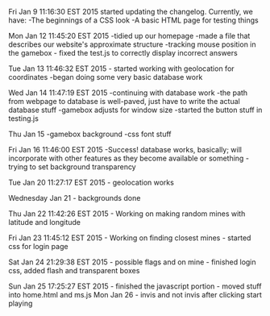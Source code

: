 Fri Jan  9 11:16:30 EST 2015
	started updating the changelog.  Currently, we have:
	-The beginnings of a CSS look
	-A basic HTML page for testing things

Mon Jan 12 11:45:20 EST 2015
	-tidied up our homepage
	-made a file that describes our website's approximate structure
	-tracking mouse position in the gamebox
	- fixed the test.js to correctly display incorrect answers

Tue Jan 13 11:46:32 EST 2015
	- started working with geolocation for coordinates
	-began doing some very basic database work

Wed Jan 14 11:47:19 EST 2015
	-continuing with database work
	-the path from webpage to database is well-paved, just have to write
	 the actual database stuff
	-gamebox adjusts for window size
	-started the button stuff in testing.js

Thu Jan 15
	-gamebox background
	-css font stuff

Fri Jan 16 11:46:00 EST 2015
	-Success! database works, basically; will incorporate with other features as they become available or something
	-trying to set background transparency

Tue Jan 20 11:27:17 EST 2015
	- geolocation works

Wednesday Jan 21
	- backgrounds done

Thu Jan 22 11:42:26 EST 2015
	- Working on making random mines with latitude and longitude

Fri Jan 23 11:45:12 EST 2015
	- Working on finding closest mines
	- started css for login page

Sat Jan 24 21:29:38 EST 2015
	- possible flags and on mine
	- finished login css, added flash and transparent boxes

Sun Jan 25 17:25:27 EST 2015
	- finished the javascript portion
	- moved stuff into home.html and ms.js
Mon Jan 26
	- invis and not invis after clicking start playing
